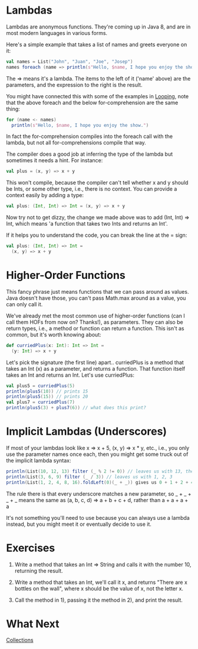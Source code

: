 Lambdas
=======

Lambdas are anonymous functions.  They're coming up in Java 8, and are in most modern languages in various forms.

Here's a simple example that takes a list of names and greets everyone on it:

```scala
val names = List("John", "Juan", "Joe", "Josep")
names foreach (name => println(s"Hello, $name, I hope you enjoy the show."))
```

The => means it's a lambda.  The items to the left of it ('name' above) are the parameters, and the expression to the right is the result.

You might have connected this with some of the examples in [Looping](Looping.md), note that the above foreach and the below for-comprehension are the same thing:

```scala
for (name <- names)
  println(s"Hello, $name, I hope you enjoy the show.")
```

In fact the for-comprehension compiles into the foreach call with the lambda, but not all for-comprehensions compile that way.

The compiler does a good job at inferring the type of the lambda but sometimes it needs a hint.  For instance:

```scala
val plus = (x, y) => x + y
```

This won't compile, because the compiler can't tell whether x and y should be Ints, or some other type, i.e., there is no context.  You can provide a context easily by adding a type:

```scala
val plus: (Int, Int) => Int = (x, y) => x + y
```

Now try not to get dizzy, the change we made above was to add (Int, Int) => Int, which means 'a function that takes two Ints and returns an Int'.

If it helps you to understand the code, you can break the line at the = sign:

```scala
val plus: (Int, Int) => Int =
  (x, y) => x + y
```

Higher-Order Functions
======================

This fancy phrase just means functions that we can pass around as values.  Java doesn't have those, you can't pass Math.max around as a value, you can only call it.

We've already met the most common use of higher-order functions (can I call them HOFs from now on?  Thanks!), as parameters.  They can also be return types, i.e., a method or function can return a function.  This isn't as common, but it's worth knowing about:

```scala
def curriedPlus(x: Int): Int => Int =
  (y: Int) => x + y
```

Let's pick the signature (the first line) apart.. curriedPlus is a method that takes an Int (x) as a parameter, and returns a function.  That function itself takes an Int and returns an Int.  Let's use curriedPlus:

```scala
val plus5 = curriedPlus(5)
println(plus5(10)) // prints 15
println(plus5(15)) // prints 20
val plus7 = curriedPlus(7)
println(plus5(3) + plus7(6)) // what does this print?
```

Implicit Lambdas (Underscores)
==============================

If most of your lambdas look like x => x + 5, (x, y) => x * y, etc., i.e., you only use the parameter names once each, then you might get some truck out of the implicit lambda syntax:

```scala
println(List(10, 12, 13) filter (_ % 2 != 0)) // leaves us with 13, the only odd number
println(List(3, 6, 9) filter (_ / 3)) // leaves us with 1, 2, 3
println(List(1, 2, 4, 8, 16).foldLeft(0)(_ + _)) gives us 0 + 1 + 2 + 4 + 8 + 16, i.e., 31.
```

The rule there is that every underscore matches a new parameter, so _ + _ + _ + _ means the same as (a, b, c, d) => a + b + c + d, rather than a + a + a + a

It's not something you'll need to use because you can always use a lambda instead, but you might meet it or eventually decide to use it.

Exercises
=========

1. Write a method that takes an Int => String and calls it with the number 10, returning the result.

2. Write a method that takes an Int, we'll call it x, and returns "There are x bottles on the wall", where x should be the value of x, not the letter x.

3. Call the method in 1), passing it the method in 2), and print the result.

What Next
=========

[Collections](Collections)
